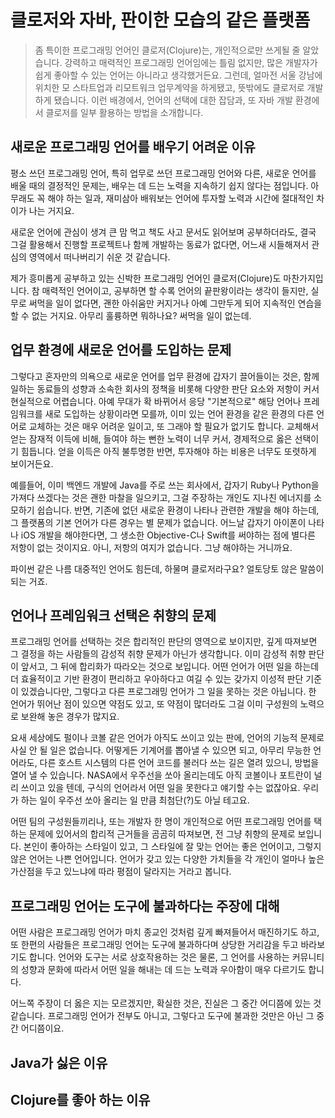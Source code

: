 # 클로저와 자바, 판이한 모습의 같은 플랫폼

> 좀 특이한 프로그래밍 언어인 클로저(Clojure)는, 개인적으로만 쓰게될 줄 알았습니다. 강력하고 매력적인 프로그래밍 언어임에는 틀림 없지만, 많은 개발자가 쉽게 좋아할 수 있는 언어는 아니라고 생각했거든요. 그런데, 얼마전 서울 강남에 위치한 모 스타트업과 리모트워크 업무계약을 하게됐고, 뜻밖에도 클로저로 개발하게 됐습니다. 이런 배경에서, 언어의 선택에 대한 잡담과, 또 자바 개발 환경에서 클로저를 일부 활용하는 방법을 소개합니다.

## 새로운 프로그래밍 언어를 배우기 어려운 이유

평소 쓰던 프로그래밍 언어, 특히 업무로 쓰던 프로그래밍 언어와 다른, 새로운 언어를 배울 때의 결정적인 문제는, 배우는 데 드는 노력을 지속하기 쉽지 않다는 점입니다. 아무래도 꼭 해야 하는 일과, 재미삼아 배워보는 언어에 투자할 노력과 시간에 절대적인 차이가 나는 거지요.

새로운 언어에 관심이 생겨 큰 맘 먹고 책도 사고 문서도 읽어보며 공부하더라도, 결국 그걸 활용해서 진행할 프로젝트나 함께 개발하는 동료가 없다면, 어느새 시들해져서 관심의 영역에서 떠나버리기 쉬운 것 같습니다.

제가 흥미롭게 공부하고 있는 신박한 프로그래밍 언어인 클로저(Clojure)도 마찬가지입니다. 참 매력적인 언어이고, 공부하면 할 수록 언어의 끝판왕이라는 생각이 들지만, 실무로 써먹을 일이 없다면, 괜한 아쉬움만 커지거나 아예 그만두게 되어 지속적인 연습을 할 수 없는 거지요. 아무리 훌륭하면 뭐하나요? 써먹을 일이 없는데.

## 업무 환경에 새로운 언어를 도입하는 문제

그렇다고 혼자만의  의욕으로 새로운 언어를 업무 환경에 갑자기 끌어들이는 것은, 함께 일하는 동료들의 성향과 소속한 회사의 정책을 비롯해 다양한 판단 요소와 저항이 커서 현실적으로 어렵습니다. 아예 무대가 확 바뀌어서 응당 "기본적으로" 해당 언어나 프레임워크를 새로 도입하는 상황이라면 모를까, 이미 있는 언어 환경을 같은 환경의 다른 언어로 교체하는 것은 매우 어려운 일이고, 또 그래야 할 필요가 없기도 합니다. 교체해서 얻는 잠재적 이득에 비해, 들여야 하는 뻔한 노력이 너무 커서, 경제적으로 옳은 선택이기 힘듭니다. 얻을 이득은 아직 불투명한 반면, 투자해야 하는 비용은 너무도 또렷하게 보이거든요.

예를들어, 이미 백엔드 개발에 Java를 주로 쓰는 회사에서, 갑자기 Ruby나 Python을 가져다 쓰겠다는 것은 괜한 마찰을 일으키고, 그걸 주장하는 개인도 지나친 에너지를 소모하기 쉽습니다. 반면, 기존에 없던 새로운 환경이 나타나 관련한 개발을 해야 하는데, 그 플랫폼의 기본 언어가 다른 경우는 별 문제가 없습니다. 어느날 갑자기 아이폰이 나타나 iOS 개발을 해야한다면, 그 생소한 Objective-C나 Swift를 써야하는 점에 별다른 저항이 없는 것이지요. 아니, 저항의 여지가 없습니다. 그냥 해야하는 거니까요.

파이썬 같은 나름 대중적인 언어도 힘든데, 하물며 클로저라구요? 얼토당토 않은 말씀이 되는 거죠.

## 언어나 프레임워크 선택은 취향의 문제

프로그래밍 언어를 선택하는 것은 합리적인 판단의 영역으로 보이지만, 깊게 따져보면 그 결정을 하는 사람들의 감성적 취향 문제가 아닌가 생각합니다. 이미 감성적 취향 판단이 앞서고, 그 뒤에 합리화가 따라오는 것으로 보입니다. 어떤 언어가 어떤 일을 하는데 더 효율적이고 기반 환경이 편리하고 우아하다고 여길 수 있는 갖가지 이성적 판단 기준이 있겠습니다만, 그렇다고 다른 프로그래밍 언어가 그 일을 못하는 것은 아닙니다. 한 언어가 뛰어난 점이 있으면 약점도 있고, 또 약점이 많더라도 그걸 이미 구성원의 노력으로 보완해 놓은 경우가 많지요.

요새 세상에도 펄이나 코볼 같은 언어가 아직도 쓰이고 있는 판에, 언어의 기능적 문제로 사실 안 될 일은 없습니다. 어떻게든 기계어를 뽑아낼 수 있으면 되고, 아무리 무능한 언어라도, 다른 호스트 시스템의 다른 언어 코드를 불러다 쓰는 길은 열려 있으니, 방법을 열어 낼 수 있습니다. NASA에서 우주선을 쏘아 올리는데도 아직 코볼이나 포트란이 널리 쓰이고 있을 텐데, 구식의 언어라서 어떤 일을 못한다고 얘기할 수는 없잖아요. 우리가 하는 일이 우주선 쏘아 올리는 일 만큼 최첨단(?)도 아닐 테고요.

어떤 팀의 구성원들끼리나, 또는 개발자 한 명이 개인적으로 어떤 프로그래밍 언어를 택하는 문제에 있어서의 합리적 근거들을 곰곰히 따져보면, 전 그냥 취향의 문제로 보입니다. 본인이 좋아하는 스타일이 있고, 그 스타일에 잘 맞는 언어는 좋은 언어이고, 그렇지 않은 언어는 나쁜 언어입니다. 언어가 갖고 있는 다양한 가치들을 각 개인이 얼마나 높은 가산점을 두고 있느냐에 따라 평점이 달라지는 거라고 봅니다.

## 프로그래밍 언어는 도구에 불과하다는 주장에 대해

어떤 사람은 프로그래밍 언어가 마치 종교인 것처럼 깊게 빠져들어서 매진하기도 하고, 또 한편의 사람들은 프로그래밍 언어는 도구에 불과하다며 상당한 거리감을 두고 바라보기도 합니다. 언어와 도구는 서로 상호작용하는 것은 물론, 그 언어를 사용하는 커뮤니티의 성향과 문화에 따라서 어떤 일을 해내는 데 드는 노력과 우아함이 매우 다르기도 합니다.

어느쪽 주장이 더 옳은 지는 모르겠지만, 확실한 것은, 진실은 그 중간 어디쯤에 있는 것 같습니다. 프로그래밍 언어가 전부도 아니고, 그렇다고 도구에 불과한 것만은 아닌 그 중간 어디쯤이요.

## Java가 싫은 이유


## Clojure를 좋아 하는 이유
